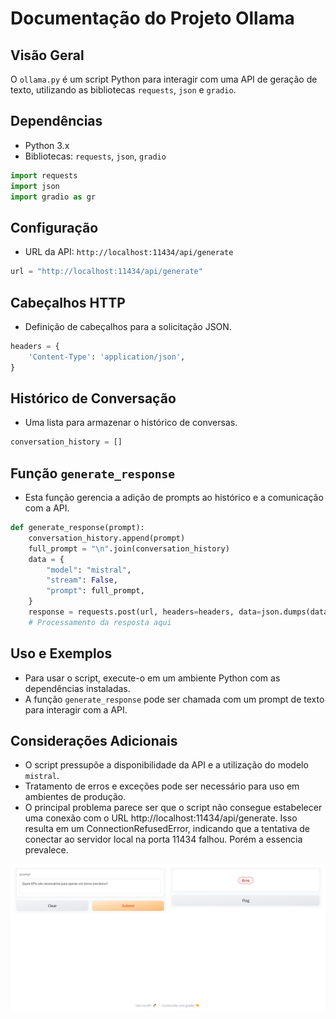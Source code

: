 # Documentação do Projeto Ollama

## Visão Geral
O `ollama.py` é um script Python para interagir com uma API de geração de texto, utilizando as bibliotecas `requests`, `json` e `gradio`.

## Dependências
- Python 3.x
- Bibliotecas: `requests`, `json`, `gradio`

```python
import requests
import json
import gradio as gr
```

## Configuração
- URL da API: `http://localhost:11434/api/generate`

```python
url = "http://localhost:11434/api/generate"
```

## Cabeçalhos HTTP
- Definição de cabeçalhos para a solicitação JSON.

```python
headers = {
    'Content-Type': 'application/json',
}
```

## Histórico de Conversação
- Uma lista para armazenar o histórico de conversas.

```python
conversation_history = []
```

## Função `generate_response`
- Esta função gerencia a adição de prompts ao histórico e a comunicação com a API.

```python
def generate_response(prompt):
    conversation_history.append(prompt)
    full_prompt = "\n".join(conversation_history)
    data = {
        "model": "mistral",
        "stream": False,
        "prompt": full_prompt,
    }
    response = requests.post(url, headers=headers, data=json.dumps(data))
    # Processamento da resposta aqui
```

## Uso e Exemplos
- Para usar o script, execute-o em um ambiente Python com as dependências instaladas.
- A função `generate_response` pode ser chamada com um prompt de texto para interagir com a API.

## Considerações Adicionais
- O script pressupõe a disponibilidade da API e a utilização do modelo `mistral`.
- Tratamento de erros e exceções pode ser necessário para uso em ambientes de produção.
-  O principal problema parece ser que o script não consegue estabelecer uma conexão com o URL http://localhost:11434/api/generate. Isso resulta em um ConnectionRefusedError, indicando que a tentativa de conectar ao servidor local na porta 11434 falhou. Porém a essencia prevalece. 


![Alt text](image.png)